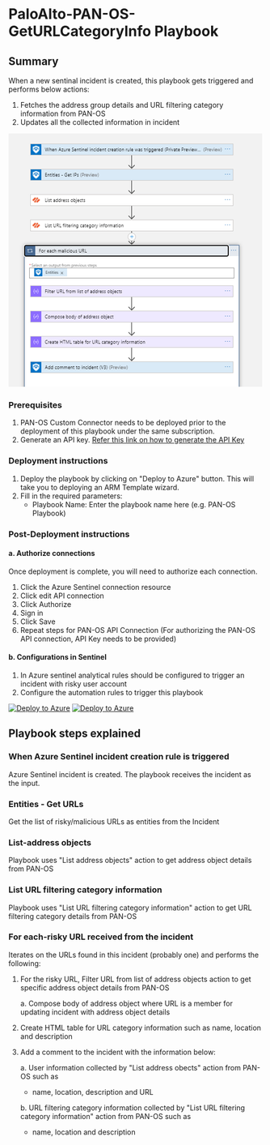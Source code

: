 # PaloAlto-PAN-OS-GetURLCategoryInfo Playbook
 ## Summary
 When a new sentinal incident is created, this playbook gets triggered and performs below actions:
 1. Fetches the address group details and URL filtering category information from PAN-OS
 2. Updates all the collected information in incident


![PaloAlto-PAN-OS-GetURLCategoryInfo](./designerScreenshot.PNG)<br>
### Prerequisites 
1. PAN-OS Custom Connector needs to be deployed prior to the deployment of this playbook under the same subscription.
2. Generate an API key. [Refer this link on how to generate the API Key](https://paloaltolactest.trafficmanager.net/restapi-doc/#tag/key-generation)

### Deployment instructions 
1. Deploy the playbook by clicking on "Deploy to Azure" button. This will take you to deploying an ARM Template wizard.
2. Fill in the required parameters:
    * Playbook Name: Enter the playbook name here (e.g. PAN-OS Playbook)
    
### Post-Deployment instructions 
#### a. Authorize connections
Once deployment is complete, you will need to authorize each connection.
1.	Click the Azure Sentinel connection resource
2.	Click edit API connection
3.	Click Authorize
4.	Sign in
5.	Click Save
6.	Repeat steps for PAN-OS API Connection (For authorizing the PAN-OS API connection, API Key needs to be provided)

#### b. Configurations in Sentinel
1. In Azure sentinel analytical rules should be configured to trigger an incident with risky user account 
2. Configure the automation rules to trigger this playbook

[![Deploy to Azure](https://aka.ms/deploytoazurebutton)](https://portal.azure.com/#create/Microsoft.Template/uri/https%3A%2F%2Fraw.githubusercontent.com%2FAzure%2FAzure-Sentinel%2FSOAR-connectors-Private-Preview%2FPlaybooks%2FPaloAlto-PAN-OS%2FPlaybooks%2FPaloAlto-PAN-OS-GetURLCategoryInfo%2Fazuredeploy.json)   [![Deploy to Azure](https://aka.ms/deploytoazuregovbutton)](https://portal.azure.us/#create/Microsoft.Template/uri/https%3A%2F%2Fraw.githubusercontent.com%2FAzure%2FAzure-Sentinel%2FSOAR-connectors-Private-Preview%2FPlaybooks%2FPaloAlto-PAN-OS%2FPlaybooks%2FPaloAlto-PAN-OS-GetURLCategoryInfo%2Fazuredeploy.json)

## Playbook steps explained

### When Azure Sentinel incident creation rule is triggered

Azure Sentinel incident is created. The playbook receives the incident as the input.

### Entities - Get URLs

Get the list of risky/malicious URLs as entities from the Incident

### List-address objects

Playbook uses "List address objects" action to get address object details from PAN-OS

### List URL filtering category information

Playbook uses "List URL filtering category information" action to get URL filtering category details from PAN-OS
### For each-risky URL received from the incident
Iterates on the URLs found in this incident (probably one) and performs the following:

1. For the risky URL, Filter URL from list of address objects action to get specific address object details from PAN-OS

   a. Compose body of address object where URL is a member for updating incident with address object details

 2. Create HTML table for URL category information such as name, location and description

 3. Add a comment to the incident with the information below:

     a. User information collected by "List address obects" action from PAN-OS such as

    *  name, location, description and URL
    
     
     b. URL filtering category information collected by "List URL filtering category information" action from PAN-OS such as

    * name, location and description

